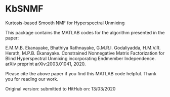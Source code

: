 # KbSNMF
Kurtosis-based Smooth NMF for Hyperspectral Unmixing

This package contains the MATLAB codes for the algorithm presented in the paper:

E.M.M.B. Ekanayake, Bhathiya Rathnayake, G.M.R.I. Godaliyadda, H.M.V.R. Herath, M.P.B. Ekanayake. Constrained Nonnegative Matrix Factorization for Blind Hyperspectral Unmixing incorporating Endmember Independence. arXiv preprint arXiv:2003.01041, 2020.

Please cite the above paper if you find this MATLAB code helpful. Thank you for reading our work.

Original version: submitted to HitHub on: 13/03/2020
